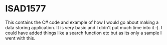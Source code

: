 # ISAD1577
This contains the C# code and example of how I would go about making a data storing application. It is very basic and I didn't put much time into it :).
I could have added things like a search function etc but as its only a sample I went with this.
